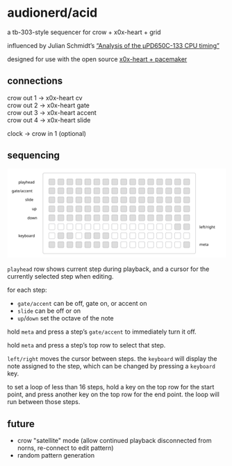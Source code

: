 # audionerd/acid

a tb-303-style sequencer for crow + x0x-heart + grid

influenced by Julian Schmidt’s [“Analysis of the µPD650C-133 CPU timing”](http://sonic-potions.com/Documentation/Analysis_of_the_D650C-133_CPU_timing.pdf)

designed for use with the open source [x0x-heart + pacemaker](http://openmusiclabs.com/projects/x0x-heart)

## connections

crow out 1 → x0x-heart cv  
crow out 2 → x0x-heart gate  
crow out 3 → x0x-heart accent  
crow out 4 → x0x-heart slide  

clock → crow in 1 (optional)  

## sequencing

![monome grid](acid.svg)

`playhead` row shows current step during playback, and a cursor for the currently selected step when editing.

for each step:
- `gate/accent` can be off, gate on, or accent on
- `slide` can be off or on
- `up`/`down` set the octave of the note

hold `meta` and press a step’s `gate/accent` to immediately turn it off.

hold `meta` and press a step’s top row to select that step.

`left/right` moves the cursor between steps. the `keyboard` will display the note assigned to the step, which can be changed by pressing a `keyboard` key.

to set a loop of less than 16 steps, hold a key on the top row for the start point, and press another key on the top row for the end point. the loop will run between those steps.

## future
- crow "satellite" mode (allow continued playback disconnected from norns, re-connect to edit pattern)
- random pattern generation
